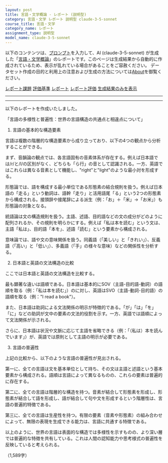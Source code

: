 ```yaml
---
layout: post
title: 言語・文学概論 - レポート (説明型)
category: 言語・文学 レポート 説明型 claude-3-5-sonnet
course_title: 言語・文学
category_name: レポート
assignment_type: 説明型
model_name: claude-3-5-sonnet
---
```


以下のコンテンツは、[プロンプト](http://127.0.0.1:8000/generated/言語・文学/claude-3-5-sonnet/prompt_レポート-説明型.md)を入力して、AI (claude-3-5-sonnet) が生成した「[言語・文学概論](/contents/言語・文学/)」のレポートです。このページは生成結果から自動的に作成されているため、表示が乱れている場合があることをご容赦ください。
データセット作成の目的と利用上の注意および生成の方法については[About](/About)を御覧ください。

[レポート課題](../レポート課題-説明型)
[評価基準](../評価基準-説明型)
[レポート](../レポート-説明型)
[レポート評価](../レポート評価-説明型)
[生成結果のみを表示](http://127.0.0.1:8000/generated/言語・文学/claude-3-5-sonnet/レポート-説明型.md)
  

***
***
  
以下のレポートを作成いたしました。

「言語の多様性と普遍性：世界の言語構造の共通点と相違点について」

1. 言語の基本的な構造要素

言語は複数の階層的な構造要素から成り立っており、以下の4つの観点から分析することができる。

まず、音韻論の観点では、各言語固有の音素体系が存在する。例えば日本語では/r/と/l/の区別がなく、どちらも「ら行」の音として認識される。一方、英語ではこれらは異なる音素として機能し、"right"と"light"のような最小対を形成する。

形態論では、語を構成する最小単位である形態素の結合規則を扱う。例えば日本語の「走る」という動詞は、語幹「走り」と活用語尾「る」という2つの形態素から構成される。接頭辞や接尾辞による派生（例：「お」＋「米」→「お米」）も形態論の対象となる。

統語論は文の構造規則を扱う。主語、述語、目的語などの文の成分がどのように配列されるか、その規則を明らかにする。例えば「私は本を読む」という文は、主語「私は」、目的語「本を」、述語「読む」という要素から構成される。

意味論では、語や文の意味関係を扱う。同義語（「美しい」と「きれい」）、反義語（「高い」と「低い」）、多義語（「手」の様々な意味）などの関係性を分析する。

2. 日本語と英語の文法構造の比較

ここでは日本語と英語の文法構造を比較する。

最も顕著な違いは語順である。日本語は基本的にSOV（主語-目的語-動詞）の語順を取る（例：「私は本を読む」）のに対し、英語はSVO（主語-動詞-目的語）の語順を取る（例："I read a book"）。

また、日本語は助詞による文法関係の明示が特徴的である。「が」「は」「を」「に」などの助詞が文中の要素の文法的役割を示す。一方、英語では語順によって文法関係が示される。

さらに、日本語は状況や文脈に応じて主語を省略できる（例：「（私は）本を読んでいます」）が、英語では原則として主語の明示が必要である。

3. 言語の普遍性

上記の比較から、以下のような言語の普遍性が見出される。

第一に、全ての言語は文を基本単位として持ち、その文は主語と述語という基本要素から構成される。語順は言語によって異なるものの、これらの要素は普遍的に存在する。

第二に、全ての言語は階層的な構造を持つ。音素が結合して形態素を形成し、形態素が結合して語を形成し、語が結合して句や文を形成するという階層性は、言語の普遍的特徴である。

第三に、全ての言語は生産性を持つ。有限の要素（音素や形態素）の組み合わせによって、無限の表現を生成できる能力は、言語に共通する特徴である。

以上のように、世界の言語は表面的な構造では多様性を示すものの、より深い層では普遍的な特徴を共有している。これは人間の認知能力や思考様式の普遍性を反映していると考えられる。

（1,589字）
